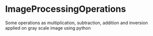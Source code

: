 # ImageProcessingOperations
Some operations as multiplication, subtraction, addition and inversion applied on gray scale image using python
